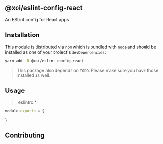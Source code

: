 ## @xoi/eslint-config-react

An ESLint config for React apps

## Installation

This module is distributed via [`npm`](https://docs.npmjs.com/cli/npm) which is bundled with [`node`](https://nodejs.org/) and should be installed as one of your project's `devDependencies`:

```sh
yarn add -D @xoi/eslint-config-react
```

> This package also depends on `TODO`. Please make sure you have those installed as well.

## Usage

> .eslintrc.*

```js
module.exports = {
  
}
```

## Contributing

